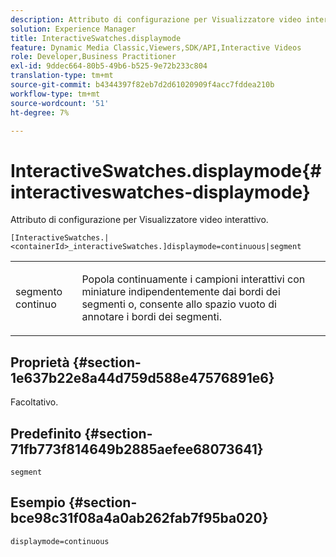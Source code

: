 ```yaml
---
description: Attributo di configurazione per Visualizzatore video interattivo.
solution: Experience Manager
title: InteractiveSwatches.displaymode
feature: Dynamic Media Classic,Viewers,SDK/API,Interactive Videos
role: Developer,Business Practitioner
exl-id: 9ddec664-80b5-49b6-b525-9e72b233c804
translation-type: tm+mt
source-git-commit: b4344397f82eb7d2d61020909f4acc7fddea210b
workflow-type: tm+mt
source-wordcount: '51'
ht-degree: 7%

---
```


# InteractiveSwatches.displaymode{#interactiveswatches-displaymode}

Attributo di configurazione per Visualizzatore video interattivo.

`[InteractiveSwatches.|<containerId>_interactiveSwatches.]displaymode=continuous|segment`

<table id="table_441553CD34C94A58A9D7CBF772DEDDB6"> 
 <tbody> 
  <tr> 
   <td colname="col1"> <p> <span class="codeph"> segmento continuo</span> </p> </td> 
   <td colname="col2"> <p> Popola continuamente i campioni interattivi con miniature indipendentemente dai bordi dei segmenti o, consente allo spazio vuoto di annotare i bordi dei segmenti. </p> </td> 
  </tr> 
 </tbody> 
</table>

## Proprietà {#section-1e637b22e8a44d759d588e47576891e6}

Facoltativo.

## Predefinito {#section-71fb773f814649b2885aefee68073641}

`segment`

## Esempio {#section-bce98c31f08a4a0ab262fab7f95ba020}

```
displaymode=continuous
```
